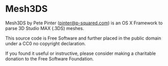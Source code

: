 Mesh3DS
=======

Mesh3DS by Pete Pinter (pinter@p-squared.com) is an OS X Framework to parse 3D Studio MAX (.3DS) meshes.

This source code is Free Software and further placed in the public domain under a CC0 no copyright declaration.

If you found it useful or instructive, please consider making a charitable donation to the Free Software Foundation.
